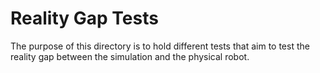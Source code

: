 # Reality Gap Tests

The purpose of this directory is to hold different tests that aim to test the reality gap between the simulation and the physical robot.
